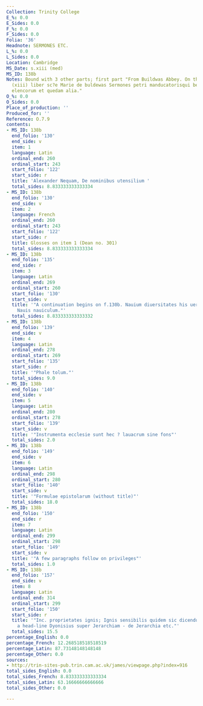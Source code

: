 ```yaml
---
Collection: Trinity College
E_%: 0.0
E_Sides: 0.0
F_%: 0.0
F_Sides: 0.0
Folia: '36'
Headnote: SERMONES ETC.
L_%: 0.0
L_Sides: 0.0
Location: Cambridge
MS_Date: s.xiii (med)
MS_ID: 138b
Notes: Bound with 3 other parts; first part "From Buildwas Abbey. On the flyleaf is
  (xiii) liber sc?e Marie de buldewas Sermones petri manducatorisqui bene wlt disponereLiber
  elencorum et quedam alia."
O_%: 0.0
O_Sides: 0.0
Place_of_production: ''
Produced_for: ''
Reference: O.7.9
contents:
- MS_ID: 138b
  end_folio: '130'
  end_side: v
  item: 1
  language: Latin
  ordinal_end: 260
  ordinal_start: 243
  start_folio: '122'
  start_side: r
  title: 'Alexander Nequam, De nominibus utensilium '
  total_sides: 8.833333333333334
- MS_ID: 138b
  end_folio: '130'
  end_side: v
  item: 2
  language: French
  ordinal_end: 260
  ordinal_start: 243
  start_folio: '122'
  start_side: r
  title: Glosses on item 1 (Dean no. 301)
  total_sides: 8.833333333333334
- MS_ID: 138b
  end_folio: '135'
  end_side: r
  item: 3
  language: Latin
  ordinal_end: 269
  ordinal_start: 260
  start_folio: '130'
  start_side: v
  title: '"A continuation begins on f.130b. Nauium diuersitates his uersibus comprehenduntur:
    Nauis nauiculum."'
  total_sides: 8.833333333333332
- MS_ID: 138b
  end_folio: '139'
  end_side: v
  item: 4
  language: Latin
  ordinal_end: 278
  ordinal_start: 269
  start_folio: '135'
  start_side: r
  title: '"Phale tolum."'
  total_sides: 9.0
- MS_ID: 138b
  end_folio: '140'
  end_side: v
  item: 5
  language: Latin
  ordinal_end: 280
  ordinal_start: 278
  start_folio: '139'
  start_side: v
  title: '"Instrumenta ecclesie sunt hec ? lauacrum sine fons"'
  total_sides: 2.0
- MS_ID: 138b
  end_folio: '149'
  end_side: v
  item: 6
  language: Latin
  ordinal_end: 298
  ordinal_start: 280
  start_folio: '140'
  start_side: v
  title: '"Formulae epistolarum (without title)"'
  total_sides: 18.0
- MS_ID: 138b
  end_folio: '150'
  end_side: r
  item: 7
  language: Latin
  ordinal_end: 299
  ordinal_start: 298
  start_folio: '149'
  start_side: v
  title: '"A few paragraphs follow on privileges"'
  total_sides: 1.0
- MS_ID: 138b
  end_folio: '157'
  end_side: v
  item: 8
  language: Latin
  ordinal_end: 314
  ordinal_start: 299
  start_folio: '150'
  start_side: r
  title: '"Inc. proprietates ignis; Ignis sensibilis quidem sic dicendum.; ere is
    a head-line Dyonisius super Jerarchiam - de Jerarchia etc."'
  total_sides: 15.5
percentage_English: 0.0
percentage_French: 12.268518518518519
percentage_Latin: 87.73148148148148
percentage_Other: 0.0
sources:
- http://trin-sites-pub.trin.cam.ac.uk/james/viewpage.php?index=916
total_sides_English: 0.0
total_sides_French: 8.833333333333334
total_sides_Latin: 63.16666666666666
total_sides_Other: 0.0

---
```

